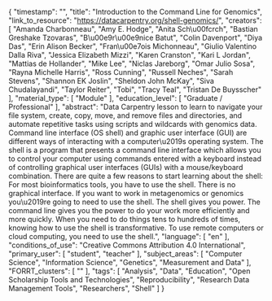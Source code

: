 {
    "timestamp": "",
    "title": "Introduction to the Command Line for Genomics",
    "link_to_resource": "https://datacarpentry.org/shell-genomics/",
    "creators": [
        "Amanda Charbonneau",
        "Amy E. Hodge",
        "Anita Sch\u00fcrch",
        "Bastian Greshake Tzovaras",
        "B\u00e9r\u00e9nice Batut",
        "Colin Davenport",
        "Diya Das",
        "Erin Alison Becker",
        "Fran\u00e7ois Michonneau",
        "Giulio Valentino Dalla Riva",
        "Jessica Elizabeth Mizzi",
        "Karen Cranston",
        "Kari L Jordan",
        "Mattias de Hollander",
        "Mike Lee",
        "Niclas Jareborg",
        "Omar Julio Sosa",
        "Rayna Michelle Harris",
        "Ross Cunning",
        "Russell Neches",
        "Sarah Stevens",
        "Shannon EK Joslin",
        "Sheldon John McKay",
        "Siva Chudalayandi",
        "Taylor Reiter",
        "Tobi",
        "Tracy Teal",
        "Tristan De Buysscher"
    ],
    "material_type": [
        "Module"
    ],
    "education_level": [
        "Graduate / Professional"
    ],
    "abstract": "Data Carpentry lesson to learn to navigate your file system, create, copy, move, and remove files and directories, and automate repetitive tasks using scripts and wildcards with genomics data. Command line interface (OS shell) and graphic user interface (GUI) are different ways of interacting with a computer\u2019s operating system. The shell is a program that presents a command line interface which allows you to control your computer using commands entered with a keyboard instead of controlling graphical user interfaces (GUIs) with a mouse/keyboard combination. There are quite a few reasons to start learning about the shell: For most bioinformatics tools, you have to use the shell. There is no graphical interface. If you want to work in metagenomics or genomics you\u2019re going to need to use the shell. The shell gives you power. The command line gives you the power to do your work more efficiently and more quickly. When you need to do things tens to hundreds of times, knowing how to use the shell is transformative. To use remote computers or cloud computing, you need to use the shell.",
    "language": [
        "en"
    ],
    "conditions_of_use": "Creative Commons Attribution 4.0 International",
    "primary_user": [
        "student",
        "teacher"
    ],
    "subject_areas": [
        "Computer Science",
        "Information Science",
        "Genetics",
        "Measurement and Data"
    ],
    "FORRT_clusters": [
        ""
    ],
    "tags": [
        "Analysis",
        "Data",
        "Education",
        "Open Scholarship Tools and Technologies",
        "Reproducibility",
        "Research Data Management Tools",
        "Researchers",
        "Shell"
    ]
}